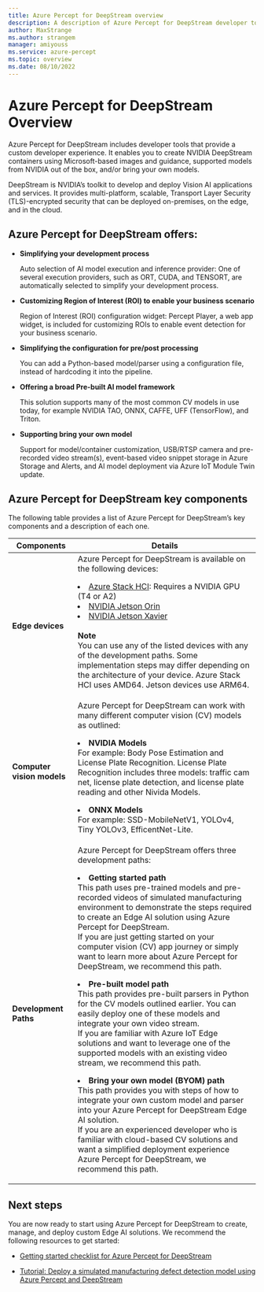 ```yaml
---
title: Azure Percept for DeepStream overview
description: A description of Azure Percept for DeepStream developer tools that provide a custom developer experience. 
author: MaxStrange
ms.author: strangem
manager: amiyouss
ms.service: azure-percept
ms.topic: overview
ms.date: 08/10/2022
---
```


# Azure Percept for DeepStream Overview

Azure Percept for DeepStream includes developer tools that provide a custom developer experience. It enables you to create NVIDIA DeepStream containers using Microsoft-based images and guidance, supported models from NVIDIA out of the box, and/or bring your own models. 

DeepStream is NVIDIA’s toolkit to develop and deploy Vision AI applications and services. It provides multi-platform, scalable, Transport Layer Security (TLS)-encrypted security that can be deployed on-premises, on the edge, and in the cloud. 

## Azure Percept for DeepStream offers:

- **Simplifying your development process** 

  Auto selection of AI model execution and inference provider: One of several execution providers, such as ORT, CUDA, and TENSORT, are automatically selected to simplify your development process.

- **Customizing Region of Interest (ROI) to enable your business scenario**

  Region of Interest (ROI) configuration widget: Percept Player, a web app widget, is included for customizing ROIs to enable event detection for your business scenario.

- **Simplifying the configuration for pre/post processing** 

  You can add a Python-based model/parser using a configuration file, instead of hardcoding it into the pipeline.

- **Offering a broad Pre-built AI model framework** 

  This solution supports many of the most common CV models in use today, for example NVIDIA TAO, ONNX, CAFFE, UFF (TensorFlow), and Triton.

- **Supporting bring your own model** 

  Support for model/container customization, USB/RTSP camera and pre-recorded video stream(s), event-based video snippet storage in Azure Storage and Alerts, and AI model deployment via Azure IoT Module Twin update.

## Azure Percept for DeepStream key components  

The following table provides a list of Azure Percept for DeepStream’s key components and a description of each one.

| Components              | Details                      | 
|-------------------------|------------------------------|             
| **Edge devices**            | Azure Percept for DeepStream is available on the following devices:<p></p> <li>[Azure Stack HCI](https://docs.microsoft.com/azure-stack/hci/overview): Requires a NVIDIA GPU (T4 or A2)</li><li>[NVIDIA Jetson Orin](https://www.nvidia.com/autonomous-machines/embedded-systems/jetson-orin/)</li><li>[NVIDIA Jetson Xavier](https://www.nvidia.com/autonomous-machines/embedded-systems/jetson-agx-xavier/)</li><br>**Note**<br>You can use any of the listed devices with any of the development paths. Some implementation steps may differ depending on the architecture of your device. Azure Stack HCI uses AMD64. Jetson devices use ARM64.<p></p>                     | 
| **Computer vision models**  | Azure Percept for DeepStream can work with many different computer vision (CV) models as outlined:<p></p> <li>**NVIDIA Models** <br>For example: Body Pose Estimation and License Plate Recognition. License Plate Recognition includes three models: traffic cam net, license plate detection, and license plate reading and other Nivida Models.</li><p></p><li>**ONNX Models** <br>For example: SSD-MobileNetV1, YOLOv4, Tiny YOLOv3, EfficentNet-Lite.</li><p></p>                | 
| **Development Paths**       | Azure Percept for DeepStream offers three development paths:<p></p><li>**Getting started path** <br>This path uses pre-trained models and pre-recorded videos of simulated manufacturing environment to demonstrate the steps required to create an Edge AI solution using Azure Percept for DeepStream.<br>If you are just getting started on your computer vision (CV) app journey or simply want to learn more about Azure Percept for DeepStream, we recommend this path.</li><p></p><li>**Pre-built model path** <br>This path provides pre-built parsers in Python for the CV models outlined earlier. You can easily deploy one of these models and integrate your own video stream.<br>If you are familiar with Azure IoT Edge solutions and want to leverage one of the supported models with an existing video stream, we recommend this path. </li><p></p> <li>**Bring your own model (BYOM) path**<br>This path provides you with steps of how to integrate your own custom model and parser into your Azure Percept for DeepStream Edge AI solution.<br>If you are an experienced developer who is familiar with cloud-based CV solutions and want a simplified deployment experience Azure Percept for DeepStream, we recommend this path.</li><p></p>                  | 

## Next steps

You are now ready to start using Azure Percept for DeepStream to create, manage, and deploy custom Edge AI solutions. We recommend the following resources to get started:  

- [Getting started checklist for Azure Percept for DeepStream](https://microsoft.sharepoint-df.com/:w:/t/AzurePerceptHCIDocumentation/EeWQwQ8T-LVDmTMqC62Gss0Bo_1Fbjj9I8mDSLYwlICd_Q?e=f9FajM)

- [Tutorial: Deploy a simulated manufacturing defect detection model using Azure Percept and DeepStream](https://microsoft.sharepoint-df.com/:w:/t/AzurePerceptHCIDocumentation/EbQFPiaksEZFut0dZFxFla0BscJl-O7I-NtyIAhSjkebFA?e=6Gnblo) 

